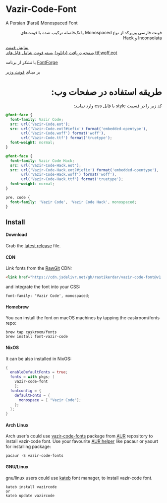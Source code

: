 # Vazir-Code-Font
A Persian (Farsi) Monospaced Font

<p dir="rtl">
فونت فارسی وزیرکد از نوع Monospaced یا تک‌فاصله 
ترکیب شده با فونت‌های Inconsolata و Hack
<br />

<a href="http://rastikerdar.github.io/vazir-code-font/">نمایش فونت</a> <br />
<a href="https://github.com/rastikerdar/vazir-code-font/releases">صفحه دریافت (دانلود) بسته فونت شامل فایل‌های ttf,woff,eot</a> <br />

با تشکر از برنامه <a href="https://fontforge.github.io">FontForge</a><br />

بر مبنای <a href="http://rastikerdar.github.io/vazir-font/">فونت وزیر</a>

</p>


<h1 dir="rtl">
طریقه استفاده در صفحات وب:
</h1>

<p dir="rtl">
کد زیر را در قسمت style یا فایل css وارد نمایید:
</p>


```css
@font-face {
  font-family: Vazir Code;
  src: url('Vazir-Code.eot');
  src: url('Vazir-Code.eot?#iefix') format('embedded-opentype'),
       url('Vazir-Code.woff') format('woff'),
       url('Vazir-Code.ttf') format('truetype');
  font-weight: normal;
}

@font-face {
  font-family: Vazir Code Hack;
  src: url('Vazir-Code-Hack.eot');
  src: url('Vazir-Code-Hack.eot?#iefix') format('embedded-opentype'),
       url('Vazir-Code-Hack.woff') format('woff'),
       url('Vazir-Code-Hack.ttf') format('truetype');
  font-weight: normal;
}

pre, code {
  font-family: 'Vazir Code', 'Vazir Code Hack', monospaced;
}
```

## Install

#### Download
Grab the [latest release](https://github.com/rastikerdar/vazir-code-font/releases/latest) file.


#### CDN
Link fonts from the [RawGit](https://rawgit.com) CDN:

```html
<link href="https://cdn.jsdelivr.net/gh/rastikerdar/vazir-code-font@v1.1.4/dist/font-face.css" rel="stylesheet" type="text/css" />
```

and integrate the font into your CSS:

```
font-family: 'Vazir Code', monospaced;
```

#### Homebrew
You can install the font on macOS machines by tapping the caskroom/fonts repo:  

```shell
brew tap caskroom/fonts
brew install font-vazir-code
```

#### NixOS
It can be also installed in NixOS:  

```nix
{
  enableDefaultFonts = true;
  fonts = with pkgs; [
    vazir-code-font
    ];
  fontconfig = {
    defaultFonts = {
      monospace = [ "Vazir Code"];
    };
  };
}
```

#### Arch Linux

Arch user's could use [vazir-code-fonts](https://aur.archlinux.org/packages/vazir-code-fonts/) package from [AUR](https://aur.archlinux.org/) repository to install vazir-code font. Use your favourite [AUR helper](https://wiki.archlinux.org/index.php/AUR_helpers) like pacaur or yaourt for installing package:

```shell
pacaur -S vazir-code-fonts
```


#### GNU/Linux
gnu/linux users could use [kateb](https://github.com/kiamazi/kateb) font manager, to install vazir-code font.

```
kateb install vazircode
or
kateb update vazircode
```
